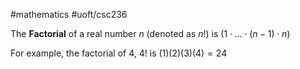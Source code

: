 #mathematics 
#uoft/csc236 

The **Factorial** of a real number $n$ (denoted as $n!$) is $(1\cdot ...\cdot (n-1)\cdot n)$

For example, the factorial of $4$, $4!$ is $(1)(2)(3)(4)=24$ 